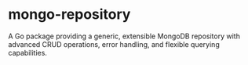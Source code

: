 # mongo-repository
A Go package providing a generic, extensible MongoDB repository with advanced CRUD operations, error handling, and flexible querying capabilities.
